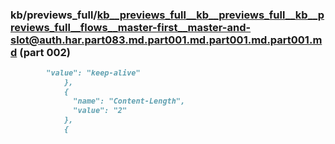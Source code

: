 ### kb/previews_full/kb__previews_full__kb__previews_full__kb__previews_full__flows__master-first__master-and-slot@auth.har.part083.md.part001.md.part001.md.part001.md (part 002)

```md
        "value": "keep-alive"
            },
            {
              "name": "Content-Length",
              "value": "2"
            },
            {
 
```

```
